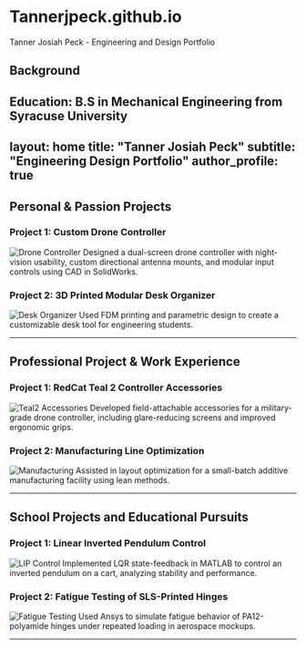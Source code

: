 # Tannerjpeck.github.io
Tanner Josiah Peck - Engineering and Design Portfolio

## Background 
Education: B.S in Mechanical Engineering from Syracuse University
---
layout: home
title: "Tanner Josiah Peck"
subtitle: "Engineering Design Portfolio"
author_profile: true
---

## Personal & Passion Projects

### Project 1: Custom Drone Controller
![Drone Controller](/images/drone-controller.jpg)
Designed a dual-screen drone controller with night-vision usability, custom directional antenna mounts, and modular input controls using CAD in SolidWorks.

### Project 2: 3D Printed Modular Desk Organizer
![Desk Organizer](/images/desk-organizer.jpg)
Used FDM printing and parametric design to create a customizable desk tool for engineering students.

---

## Professional Project & Work Experience 

### Project 1: RedCat Teal 2 Controller Accessories
![Teal2 Accessories](/images/teal2-accessories.jpg)
Developed field-attachable accessories for a military-grade drone controller, including glare-reducing screens and improved ergonomic grips.

### Project 2: Manufacturing Line Optimization
![Manufacturing](/images/manufacturing.jpg)
Assisted in layout optimization for a small-batch additive manufacturing facility using lean methods.

---

## School Projects and Educational Pursuits 

### Project 1: Linear Inverted Pendulum Control
![LIP Control](/images/lip.jpg)
Implemented LQR state-feedback in MATLAB to control an inverted pendulum on a cart, analyzing stability and performance.

### Project 2: Fatigue Testing of SLS-Printed Hinges
![Fatigue Testing](/images/fatigue.jpg)
Used Ansys to simulate fatigue behavior of PA12-polyamide hinges under repeated loading in aerospace mockups.

---
